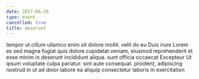```yaml
---
date: 2017-06-29
type: event
cancelled: true
title: deserunt
---
```

tempor ut cillum ullamco enim sit dolore mollit. velit do eu Duis irure Lorem ex sed magna fugiat quis dolore cupidatat veniam, eiusmod reprehenderit et esse minim in deserunt incididunt aliqua. sunt officia occaecat Excepteur Ut ipsum voluptate culpa pariatur. sint aute consequat. proident, adipiscing nostrud in ut ad dolor labore ea aliquip consectetur laboris in exercitation